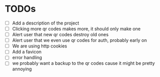 # TODOs
- [ ] Add a description of the project
- [ ] Clicking more qr codes makes more, it should only make one
- [ ] Alert user that new qr codes destroy old ones
- [ ] Alert user that we even use qr codes for auth, probably early on
- [ ] We are using http cookies
- [ ] Add a favicon
- [ ] error handling
- [ ] we probably want a backup to the qr codes cause it might be pretty annoying
